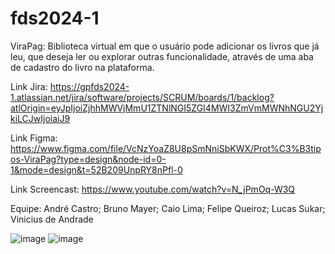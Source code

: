 # fds2024-1

ViraPag:
Biblioteca virtual em que o usuário pode adicionar os livros que já leu, que deseja ler ou explorar outras funcionalidade, através de uma aba de cadastro do livro na plataforma.

Link Jira: https://gpfds2024-1.atlassian.net/jira/software/projects/SCRUM/boards/1/backlog?atlOrigin=eyJpIjoiZjhhMWVjMmU1ZTNlNGI5ZGI4MWI3ZmVmMWNhNGU2YjkiLCJwIjoiaiJ9

Link Figma: https://www.figma.com/file/VcNzYoaZ8U8pSmNniSbKWX/Prot%C3%B3tipos-ViraPag?type=design&node-id=0-1&mode=design&t=52B209UnpRY8nPfl-0

Link Screencast: https://www.youtube.com/watch?v=N_jPmOq-W3Q

Equipe:
André Castro;
Bruno Mayer;
Caio Lima;
Felipe Queiroz;
Lucas Sukar;
Vinicius de Andrade

![image](https://github.com/andrecastrom06/fds2024-1/assets/142420463/3115755d-0d18-4470-b392-f561bf349394)
![image](https://github.com/andrecastrom06/fds2024-1/assets/142420463/0e83d976-77c2-4089-b706-f0165466a153)
